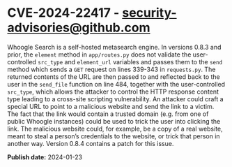 # CVE-2024-22417 - security-advisories@github.com

Whoogle Search is a self-hosted metasearch engine. In versions 0.8.3 and prior, the `element` method in `app/routes.py` does not validate the user-controlled `src_type` and `element_url` variables and passes them to the `send` method which sends a `GET` request on lines 339-343 in `requests.py`. The returned contents of the URL are then passed to and reflected back to the user in the `send_file` function on line 484, together with the user-controlled `src_type`, which allows the attacker to control the HTTP response content type leading to a cross-site scripting vulnerability. An attacker could craft a special URL to point to a malicious website and send the link to a victim. The fact that the link would contain a trusted domain (e.g. from one of public Whoogle instances) could be used to trick the user into clicking the link. The malicious website could, for example, be a copy of a real website, meant to steal a person’s credentials to the website, or trick that person in another way. Version 0.8.4 contains a patch for this issue.

**Publish date:** 2024-01-23

